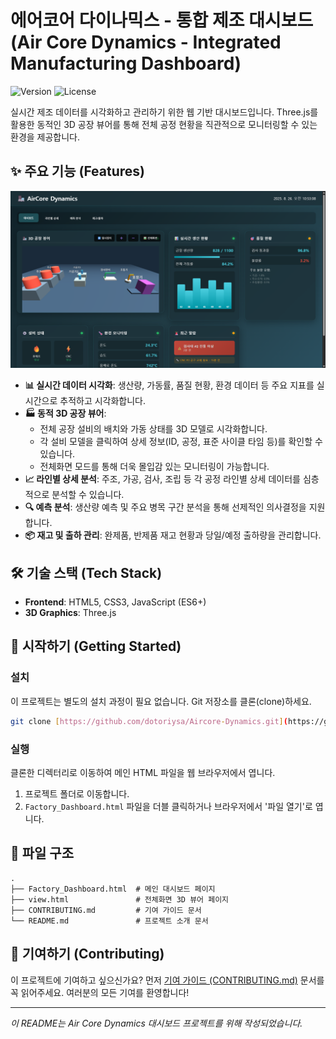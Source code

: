 
# 에어코어 다이나믹스 - 통합 제조 대시보드 (Air Core Dynamics - Integrated Manufacturing Dashboard)

![Version](https://img.shields.io/badge/version-1.0.0-blue)
![License](https://img.shields.io/badge/license-MIT-green)

실시간 제조 데이터를 시각화하고 관리하기 위한 웹 기반 대시보드입니다. Three.js를 활용한 동적인 3D 공장 뷰어를 통해 전체 공정 현황을 직관적으로 모니터링할 수 있는 환경을 제공합니다.

## ✨ 주요 기능 (Features)

![대시보드 스크린샷](./docs/screenshot.png)

- **📊 실시간 데이터 시각화**: 생산량, 가동률, 품질 현황, 환경 데이터 등 주요 지표를 실시간으로 추적하고 시각화합니다.
- **🏭 동적 3D 공장 뷰어**:
    - 전체 공장 설비의 배치와 가동 상태를 3D 모델로 시각화합니다.
    - 각 설비 모델을 클릭하여 상세 정보(ID, 공정, 표준 사이클 타임 등)를 확인할 수 있습니다.
    - 전체화면 모드를 통해 더욱 몰입감 있는 모니터링이 가능합니다.
- **📈 라인별 상세 분석**: 주조, 가공, 검사, 조립 등 각 공정 라인별 상세 데이터를 심층적으로 분석할 수 있습니다.
- **🔍 예측 분석**: 생산량 예측 및 주요 병목 구간 분석을 통해 선제적인 의사결정을 지원합니다.
- **📦 재고 및 출하 관리**: 완제품, 반제품 재고 현황과 당일/예정 출하량을 관리합니다.

## 🛠️ 기술 스택 (Tech Stack)

- **Frontend**: HTML5, CSS3, JavaScript (ES6+)
- **3D Graphics**: Three.js

## 🚀 시작하기 (Getting Started)

### 설치

이 프로젝트는 별도의 설치 과정이 필요 없습니다. Git 저장소를 클론(clone)하세요.

```bash
git clone [https://github.com/dotoriysa/Aircore-Dynamics.git](https://github.com/your-username/your-repository.git)
````

### 실행

클론한 디렉터리로 이동하여 메인 HTML 파일을 웹 브라우저에서 엽니다.

1.  프로젝트 폴더로 이동합니다.
2.  `Factory_Dashboard.html` 파일을 더블 클릭하거나 브라우저에서 '파일 열기'로 엽니다.

## 📂 파일 구조

```
.
├── Factory_Dashboard.html  # 메인 대시보드 페이지
├── view.html               # 전체화면 3D 뷰어 페이지
├── CONTRIBUTING.md         # 기여 가이드 문서
└── README.md               # 프로젝트 소개 문서
```

## 🤝 기여하기 (Contributing)

이 프로젝트에 기여하고 싶으신가요? 먼저 [기여 가이드 (CONTRIBUTING.md)](https://github.com/dotoriysa/Aircore-Dynamics/blob/main/CONTRIBUTING.md) 문서를 꼭 읽어주세요. 여러분의 모든 기여를 환영합니다\!


-----

*이 README는 Air Core Dynamics 대시보드 프로젝트를 위해 작성되었습니다.*
